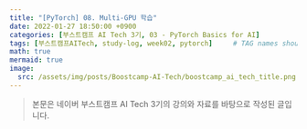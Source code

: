 ```yaml
---
title: "[PyTorch] 08. Multi-GPU 학습"
date: 2022-01-27 18:50:00 +0900
categories: [부스트캠프 AI Tech 3기, 03 - PyTorch Basics for AI]
tags: [부스트캠프AITech, study-log, week02, pytorch]     # TAG names should always be lowercase
math: true
mermaid: true
image: 
  src: /assets/img/posts/Boostcamp-AI-Tech/boostcamp_ai_tech_title.png
---
```

> 본문은 네이버 부스트캠프 AI Tech 3기의 강의와 자료를 바탕으로 작성된 글입니다.

<br>

